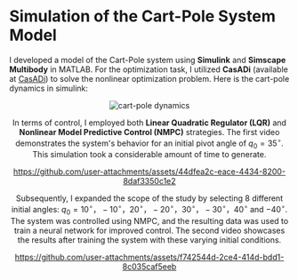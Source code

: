 # Simulation of the Cart-Pole System Model

I developed a model of the Cart-Pole system using **Simulink** and **Simscape Multibody** in MATLAB. For the optimization task, I utilized **CasADi** (available at [CasADi](https://web.casadi.org/)) to solve the nonlinear optimization problem. Here is the cart-pole dynamics in simulink:

<div align = center>
  
![cart-pole dynamics](https://github.com/user-attachments/assets/7ef2943b-2216-4eb0-badc-5b4b056558fd)


In terms of control, I employed both **Linear Quadratic Regulator (LQR)** and **Nonlinear Model Predictive Control (NMPC)** strategies. The first video demonstrates the system's behavior for an initial pivot angle of $q_0 = 35^\circ$. This simulation took a considerable amount of time to generate.



https://github.com/user-attachments/assets/44dfea2c-eace-4434-8200-8daf3350c1e2


Subsequently, I expanded the scope of the study by selecting 8 different initial angles: $q_0 = 10^\circ， -10^\circ， 20^\circ，-20^\circ，30^\circ，-30^\circ，40^\circ$ and $-40^\circ$. The system was controlled using NMPC, and the resulting data was used to train a neural network for improved control. The second video showcases the results after training the system with these varying initial conditions.



https://github.com/user-attachments/assets/f742544d-2ce4-414d-bdd1-8c035caf5eeb

